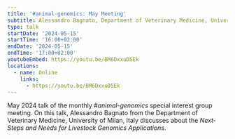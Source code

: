 ```yaml
---
title: '#animal-genomics: May Meeting'
subtitle: Alessandro Bagnato, Department of Veterinary Medicine, University of Milan, Italy
type: talk
startDate: '2024-05-15'
startTime: '16:00+02:00'
endDate: '2024-05-15'
endTime: '17:00+02:00'
youtubeEmbed: https://youtu.be/BM6DxxuD5Ek
locations:
  - name: Online
    links:
      - https://youtu.be/BM6DxxuD5Ek
---
```


May 2024 talk of the monthly _#animal-genomics_ special interest group meeting.
On this talk, Alessandro Bagnato from the Department of Veterinary Medicine, University of Milan, Italy discusses about the _Next-Steps and Needs for Livestock Genomics Applications_.
